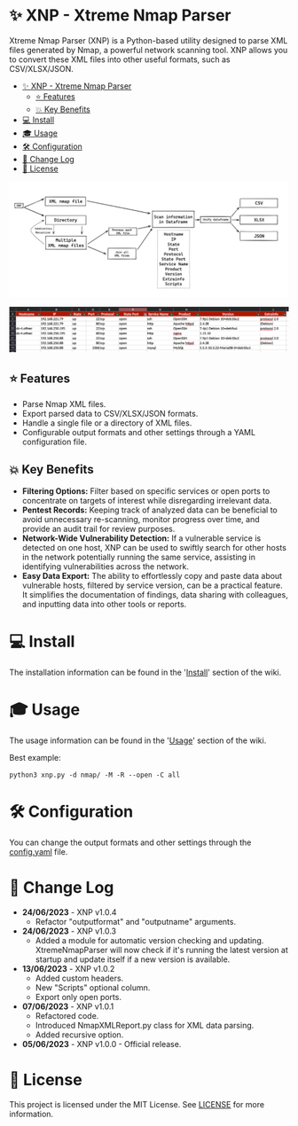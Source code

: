# ✨ XNP - Xtreme Nmap Parser
Xtreme Nmap Parser (XNP) is a Python-based utility designed to parse XML files generated by Nmap, a powerful network scanning tool. XNP allows you to convert these XML files into other useful formats, such as CSV/XLSX/JSON.

<!-- TOC -->
* [✨ XNP - Xtreme Nmap Parser](#-xnp---xtreme-nmap-parser)
  * [⭐ Features](#-features)
  * [💥 Key Benefits](#-key-benefits)
* [💻 Install](#-install)
* [🎓 Usage](#-usage)
* [🛠️ Configuration](#-configuration)
* [💬 Change Log](#-change-log)
* [📜 License](#-license)
<!-- TOC -->

![xnp_scheme.png](resources%2Fimages%2Fxnp_scheme.png)

![excel_example.png](resources%2Fimages%2Fexcel_example_1.png)

## ⭐ Features
- Parse Nmap XML files.
- Export parsed data to CSV/XLSX/JSON formats.
- Handle a single file or a directory of XML files.
- Configurable output formats and other settings through a YAML configuration file.

## 💥 Key Benefits

- **Filtering Options:** Filter based on specific services or open ports to concentrate on targets of interest while disregarding irrelevant data.
- **Pentest Records:** Keeping track of analyzed data can be beneficial to avoid unnecessary re-scanning, monitor progress over time, and provide an audit trail for review purposes.
- **Network-Wide Vulnerability Detection:** If a vulnerable service is detected on one host, XNP can be used to swiftly search for other hosts in the network potentially running the same service, assisting in identifying vulnerabilities across the network.
- **Easy Data Export:** The ability to effortlessly copy and paste data about vulnerable hosts, filtered by service version, can be a practical feature. It simplifies the documentation of findings, data sharing with colleagues, and inputting data into other tools or reports.

# 💻 Install

The installation information can be found in the '[Install](https://github.com/xtormin/XtremeNmapParser/wiki/%5BEN%5D-Wiki#install)' section of the wiki.

# 🎓 Usage

The usage information can be found in the '[Usage](https://github.com/xtormin/XtremeNmapParser/wiki/%5BEN%5D-Wiki#usage)' section of the wiki.

Best example:

```
python3 xnp.py -d nmap/ -M -R --open -C all
```

# 🛠️ Configuration

You can change the output formats and other settings through the [config.yaml](config%2Fconfig.yaml)  file.

# 💬 Change Log
- **24/06/2023** - XNP v1.0.4
  - Refactor "outputformat" and "outputname" arguments.
- **24/06/2023** - XNP v1.0.3
  - Added a module for automatic version checking and updating. XtremeNmapParser will now check if it's running the latest version at startup and update itself if a new version is available.
- **13/06/2023** - XNP v1.0.2
  - Added custom headers.
  - New "Scripts" optional column.
  - Export only open ports.
- **07/06/2023** - XNP v1.0.1
  - Refactored code.
  - Introduced NmapXMLReport.py class for XML data parsing.
  - Added recursive option.
- **05/06/2023** - XNP v1.0.0 - Official release.

# 📜 License

This project is licensed under the MIT License. See [LICENSE](LICENSE) for more information.